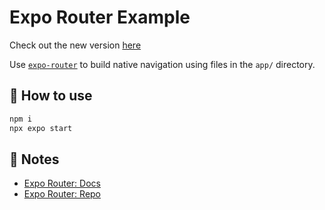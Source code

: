 # Expo Router Example

Check out the new version [here](https://github.com/fredrikburmester/expo-router-3-tab-example-with-auth)

Use [`expo-router`](https://expo.github.io/router) to build native navigation using files in the `app/` directory.

## 🚀 How to use

```sh
npm i
npx expo start
```

## 📝 Notes

- [Expo Router: Docs](https://expo.github.io/router)
- [Expo Router: Repo](https://github.com/expo/router)
